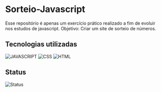 # Sorteio-Javascript
Esse repositório é apenas um exercício prático realizado a fim de evoluir nos estudos de javascript.
Objetivo: Criar um site de sorteio de números.

## Tecnologias utilizadas
<div>
 <img alt="JAVASCRIPT" src="https://img.shields.io/badge/Javascript-F2C12E?style=for-the-badge&logo=javascript&logoColor=white">
 <img alt="CSS" src="https://img.shields.io/badge/CSS-8DB700?style=for-the-badge&logo=CSS3&logoColor=white">
 <img alt="HTML" src="https://img.shields.io/badge/HTML-FA7DA1?style=for-the-badge&logo=HTML5&logoColor=white">
 </div>
 
 ## Status
<img alt="Status" src="https://img.shields.io/badge/In%20Progress-eead2d?style=for-the-badge">

